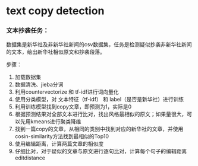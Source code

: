 # text copy detection
 
### 文本抄袭任务：
数据集是新华社及非新华社新闻的csv数据集，任务是检测疑似抄袭非新华社新闻的文本，给出新华社相似原文和抄袭段落。

步骤：

1. 加载数据集
2. 数据清洗、jieba分词
3. 利用countervectorize 和 tf-idf进行词向量化
4. 使用分类模型，对 文本特征（tf-idf） 和 label（是否是新华社）进行训练
5. 利用训练模型找到copy文章，即预测为1，实际是0
6. 根据预测结果对全部文本进行比对，找出风格最相似的原文；如果量很大，可以先用kmeans进行聚类降维
7. 找到一篇copy的文章，从相同的类别中找到对应的新华社的文章，并使用cosin-similarity方法找到最相似的Top10
8. 使用编辑距离，计算两篇文章的相似度
9. 仔细比对，对于疑似的文章与原文进行逐句比对，计算每个句子的编辑距离editdistance



